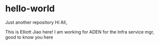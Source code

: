 # hello-world
Just another repository
Hi All,

This is Elliott Jiao here! I am working for ADEN for the Infra service mgr, good to know you here
